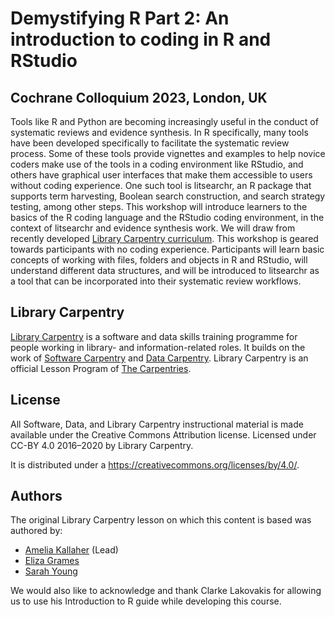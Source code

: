 # Demystifying R Part 2: An introduction to coding in R and RStudio
## Cochrane Colloquium 2023, London, UK

Tools like R and Python are becoming increasingly useful in the conduct of systematic reviews and evidence synthesis. In R specifically, many tools have been developed specifically to facilitate the systematic review process. Some of these tools provide vignettes and examples to help novice coders make use of the tools in a coding environment like RStudio, and others have graphical user interfaces that make them accessible to users without coding experience. One such tool is litsearchr, an R package that supports term harvesting, Boolean search construction, and search strategy testing, among other steps. This workshop will introduce learners to the basics of the R coding language and the RStudio coding environment, in the context of litsearchr and evidence synthesis work. We will draw from recently developed [Library Carpentry curriculum](https://carpentries-incubator.github.io/lc-litsearchr/). This workshop is geared towards participants with no coding experience. Participants will learn basic concepts of working with files, folders and objects in R and RStudio, will understand different data structures, and will be introduced to litsearchr as a tool that can be incorporated into their systematic review workflows.

## Library Carpentry

[Library Carpentry](https://librarycarpentry.org) is a software and data skills training programme for people working in library- and information-related roles. It builds on the work of [Software Carpentry](http://software-carpentry.org/) and [Data Carpentry](http://www.datacarpentry.org/). Library Carpentry is an official Lesson Program of [The Carpentries](https://carpentries.org/).

## License

All Software, Data, and Library Carpentry instructional material is made available under the Creative Commons Attribution
license. Licensed under CC-BY 4.0 2016–2020 by Library Carpentry.

It is distributed under a https://creativecommons.org/licenses/by/4.0/.


## Authors

The original Library Carpentry lesson on which this content is based was authored by: 

- [Amelia Kallaher](https://github.com/ameliakallaher) (Lead) 
- [Eliza Grames](https://github.com/elizagrames)
- [Sarah Young](https://github.com/rootsandberries)

We would also like to acknowledge and thank Clarke Lakovakis for allowing us to use his Introduction to R guide while developing this course.
